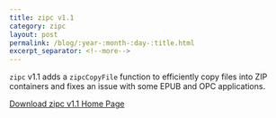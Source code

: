 ```yaml
---
title: zipc v1.1
category: zipc
layout: post
permalink: /blog/:year-:month-:day-:title.html
excerpt_separator: <!--more-->
---
```


`zipc` v1.1 adds a `zipcCopyFile` function to efficiently copy files into ZIP
containers and fixes an issue with some EPUB and OPC applications.

<a class="btn btn-primary" href="https://github.com/michaelrsweet/zipc/releases/tag/v1.1">Download zipc v1.1 <span class="glyphicon glyphicon-download-alt" aria-hidden="true"></span></a>
<a class="btn btn-default" href="/zipc/index.html">Home Page <span class="glyphicon glyphicon-home" aria-hidden="true"></span></a>
